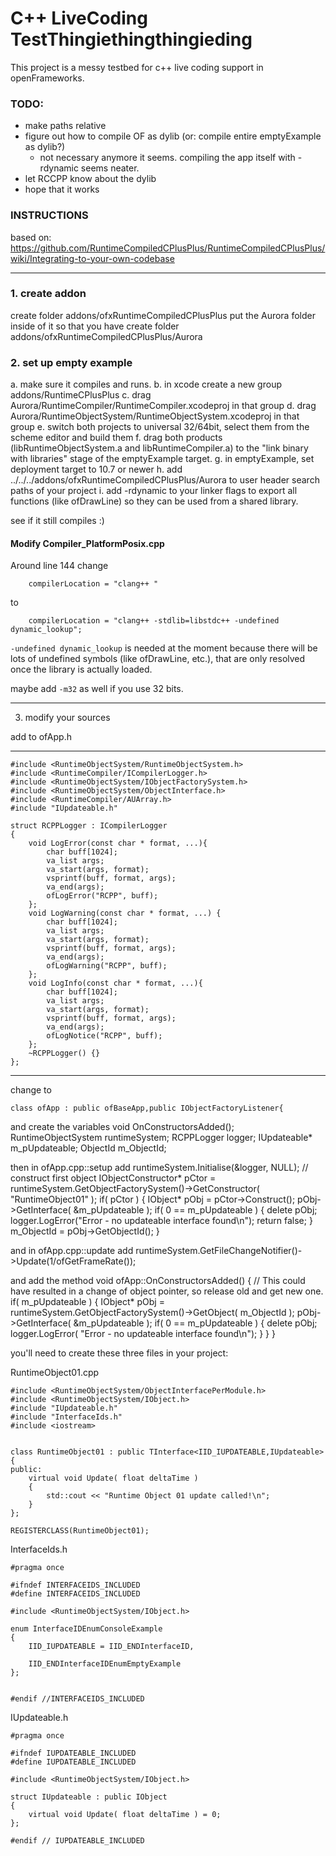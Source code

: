 # C++ LiveCoding TestThingiethingthingieding

This project is a messy testbed for c++ live coding support in openFrameworks. 


### TODO:

- make paths relative
- figure out how to compile OF as dylib (or: compile entire emptyExample as dylib?)
  - not necessary anymore it seems. compiling the app itself with -rdynamic seems neater. 
- let RCCPP know about the dylib
- hope that it works


###  INSTRUCTIONS
based on:
https://github.com/RuntimeCompiledCPlusPlus/RuntimeCompiledCPlusPlus/wiki/Integrating-to-your-own-codebase

---

### 1. create addon

create folder addons/ofxRuntimeCompiledCPlusPlus
put the Aurora folder inside of it so that you have
create folder addons/ofxRuntimeCompiledCPlusPlus/Aurora




### 2. set up empty example

a. make sure it compiles and runs.
b. in xcode create a new group addons/RuntimeCPlusPlus
c. drag Aurora/RuntimeCompiler/RuntimeCompiler.xcodeproj in that group
d. drag Aurora/RuntimeObjectSystem/RuntimeObjectSystem.xcodeproj in that group
e. switch both projects to universal 32/64bit, select them from the scheme editor and build them
f. drag both products (libRuntimeObjectSystem.a and libRuntimeCompiler.a) to the
   "link binary with libraries" stage of the emptyExample target.
g. in emptyExample, set deployment target to 10.7 or newer
h. add ../../../addons/ofxRuntimeCompiledCPlusPlus/Aurora to user header search paths of your project
i. add -rdynamic to your linker flags to export all functions (like ofDrawLine) so they can be used from a shared library. 


see if it still compiles :) 

#### Modify Compiler_PlatformPosix.cpp

Around line 144 change 

		compilerLocation = "clang++ "

to 

		compilerLocation = "clang++ -stdlib=libstdc++ -undefined dynamic_lookup";

`-undefined dynamic_lookup` is needed at the moment because there will be lots of undefined symbols (like ofDrawLine, etc.), that are only resolved once the library is actually loaded.

maybe add `-m32` as well if you use 32 bits. 




---
3. modify your sources

add to ofApp.h
- - - - - - - - - - - - -
	#include <RuntimeObjectSystem/RuntimeObjectSystem.h>
	#include <RuntimeCompiler/ICompilerLogger.h>
	#include <RuntimeObjectSystem/IObjectFactorySystem.h>
	#include <RuntimeObjectSystem/ObjectInterface.h>
	#include <RuntimeCompiler/AUArray.h>
	#include "IUpdateable.h"

	struct RCPPLogger : ICompilerLogger
	{
		void LogError(const char * format, ...){
			char buff[1024];
			va_list args;
			va_start(args, format);
			vsprintf(buff, format, args);
			va_end(args);
			ofLogError("RCPP", buff);
		};
		void LogWarning(const char * format, ...) {
			char buff[1024];
			va_list args;
			va_start(args, format);
			vsprintf(buff, format, args);
			va_end(args);
			ofLogWarning("RCPP", buff);
		};
		void LogInfo(const char * format, ...){
			char buff[1024];
			va_list args;
			va_start(args, format);
			vsprintf(buff, format, args);
			va_end(args);
			ofLogNotice("RCPP", buff);
		};
		~RCPPLogger() {}
	};
- - - - - - - - - - - - -

change to 

	class ofApp : public ofBaseApp,public IObjectFactoryListener{

and create the variables
		void OnConstructorsAdded(); 
		RuntimeObjectSystem runtimeSystem;
		RCPPLogger logger;
		IUpdateable* 			m_pUpdateable;
		ObjectId	   			m_ObjectId;

then in ofApp.cpp::setup add
	runtimeSystem.Initialise(&logger, NULL);
	// construct first object
	IObjectConstructor* pCtor = runtimeSystem.GetObjectFactorySystem()->GetConstructor( "RuntimeObject01" );
	if( pCtor )
	{
		IObject* pObj = pCtor->Construct();
		pObj->GetInterface( &m_pUpdateable );
		if( 0 == m_pUpdateable )
		{
			delete pObj;
			logger.LogError("Error - no updateable interface found\n");
			return false;
		}
		m_ObjectId = pObj->GetObjectId();
	}
	
and in ofApp.cpp::update add
	runtimeSystem.GetFileChangeNotifier()->Update(1/ofGetFrameRate());


and add the method
	void ofApp::OnConstructorsAdded()
	{
		// This could have resulted in a change of object pointer, so release old and get new one.
		if( m_pUpdateable )
		{
			IObject* pObj = runtimeSystem.GetObjectFactorySystem()->GetObject( m_ObjectId );
			pObj->GetInterface( &m_pUpdateable );
			if( 0 == m_pUpdateable )
			{
				delete pObj;
				logger.LogError( "Error - no updateable interface found\n");
			}
		}
	}
	


you'll need to create these three files in your project: 

RuntimeObject01.cpp

	#include <RuntimeObjectSystem/ObjectInterfacePerModule.h>
	#include <RuntimeObjectSystem/IObject.h>
	#include "IUpdateable.h"
	#include "InterfaceIds.h"
	#include <iostream>


	class RuntimeObject01 : public TInterface<IID_IUPDATEABLE,IUpdateable>
	{
	public:
		virtual void Update( float deltaTime )
		{
			std::cout << "Runtime Object 01 update called!\n";
		}
	};

	REGISTERCLASS(RuntimeObject01);
	
	
InterfaceIds.h

	#pragma once

	#ifndef INTERFACEIDS_INCLUDED
	#define INTERFACEIDS_INCLUDED

	#include <RuntimeObjectSystem/IObject.h>

	enum InterfaceIDEnumConsoleExample
	{
		IID_IUPDATEABLE = IID_ENDInterfaceID,
	
		IID_ENDInterfaceIDEnumEmptyExample
	};


	#endif //INTERFACEIDS_INCLUDED
	
IUpdateable.h

	#pragma once

	#ifndef IUPDATEABLE_INCLUDED
	#define IUPDATEABLE_INCLUDED		

	#include <RuntimeObjectSystem/IObject.h>

	struct IUpdateable : public IObject
	{
		virtual void Update( float deltaTime ) = 0;
	};

	#endif // IUPDATEABLE_INCLUDED
	
	
	